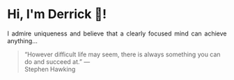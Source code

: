 # Hi, I'm Derrick 👋!
<p align="justify">I admire uniqueness and believe that a clearly focused mind can achieve anything...</p> 
<!-- #quote-start -->
<blockquote>&ldquo;However difficult life may seem, there is always something you can do and succeed at.&rdquo; &mdash; <footer>Stephen Hawking</footer></blockquote>
<!-- #quote-end -->
